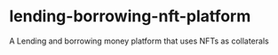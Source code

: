 # lending-borrowing-nft-platform
A Lending and borrowing money platform that uses NFTs as collaterals
